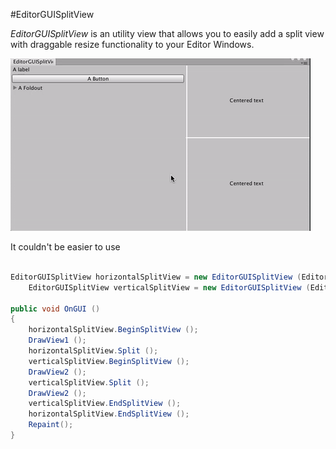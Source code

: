 #EditorGUISplitView

_EditorGUISplitView_ is an utility view that allows you to easily add a split view with draggable resize functionality to your Editor Windows.

![](usage1.gif)


It couldn't be easier to use

```c#

EditorGUISplitView horizontalSplitView = new EditorGUISplitView (EditorGUISplitView.Direction.Horizontal);
	EditorGUISplitView verticalSplitView = new EditorGUISplitView (EditorGUISplitView.Direction.Vertical);

public void OnGUI ()
{
	horizontalSplitView.BeginSplitView ();
	DrawView1 ();
	horizontalSplitView.Split ();
	verticalSplitView.BeginSplitView ();
	DrawView2 ();
	verticalSplitView.Split ();
	DrawView2 ();
	verticalSplitView.EndSplitView ();
	horizontalSplitView.EndSplitView ();
	Repaint();
}

```
